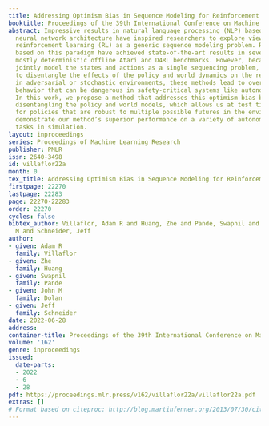 ```yaml
---
title: Addressing Optimism Bias in Sequence Modeling for Reinforcement Learning
booktitle: Proceedings of the 39th International Conference on Machine Learning
abstract: Impressive results in natural language processing (NLP) based on the Transformer
  neural network architecture have inspired researchers to explore viewing offline
  reinforcement learning (RL) as a generic sequence modeling problem. Recent works
  based on this paradigm have achieved state-of-the-art results in several of the
  mostly deterministic offline Atari and D4RL benchmarks. However, because these methods
  jointly model the states and actions as a single sequencing problem, they struggle
  to disentangle the effects of the policy and world dynamics on the return. Thus,
  in adversarial or stochastic environments, these methods lead to overly optimistic
  behavior that can be dangerous in safety-critical systems like autonomous driving.
  In this work, we propose a method that addresses this optimism bias by explicitly
  disentangling the policy and world models, which allows us at test time to search
  for policies that are robust to multiple possible futures in the environment. We
  demonstrate our method’s superior performance on a variety of autonomous driving
  tasks in simulation.
layout: inproceedings
series: Proceedings of Machine Learning Research
publisher: PMLR
issn: 2640-3498
id: villaflor22a
month: 0
tex_title: Addressing Optimism Bias in Sequence Modeling for Reinforcement Learning
firstpage: 22270
lastpage: 22283
page: 22270-22283
order: 22270
cycles: false
bibtex_author: Villaflor, Adam R and Huang, Zhe and Pande, Swapnil and Dolan, John
  M and Schneider, Jeff
author:
- given: Adam R
  family: Villaflor
- given: Zhe
  family: Huang
- given: Swapnil
  family: Pande
- given: John M
  family: Dolan
- given: Jeff
  family: Schneider
date: 2022-06-28
address:
container-title: Proceedings of the 39th International Conference on Machine Learning
volume: '162'
genre: inproceedings
issued:
  date-parts:
  - 2022
  - 6
  - 28
pdf: https://proceedings.mlr.press/v162/villaflor22a/villaflor22a.pdf
extras: []
# Format based on citeproc: http://blog.martinfenner.org/2013/07/30/citeproc-yaml-for-bibliographies/
---
```

